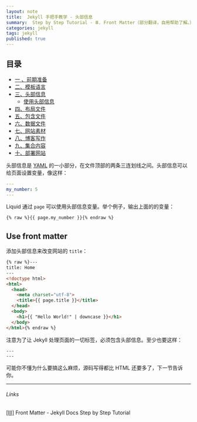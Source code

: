 ```yaml
---
layout: note
title:  Jekyll 手把手教学 - 头部信息
summary:  Step by Step Tutorial - Ⅲ. Front Matter（部分翻译，自用帮助了解。）
categories: jekyll
tags: jekyll
published: true
---
```


## 目录

- [一 、前期准备 ](../jekyll/01st-setup.html)
- [二、模板语言 ](../jekyll/02nd-Liquid.html)
- [三、头部信息  ](../jekyll/03th-Front-Matter.html)
  - [使用头部信息](#use-front-matter)
- [四、布局文件 ](../jekyll/04th-Layouts.html)
- [五、包含文件 ](../jekyll/05th-Includes.html)
- [六、数据文件 ](../jekyll/06th-Data-Files.html)
- [七、网站素材 ](../jekyll/07th-Assets.html)
- [八、博客写作 ](../jekyll/08th-Blogging.html)
- [九、集合内容 ](../jekyll/09th-Collections.html)
- [十、部署网站 ](../jekyll/10th-Deployment.html)

头部信息是 [YAML](http://yaml.org/) 的一小部分，在文件顶部的两条三连划线之间。头部信息可以给页面设置变量，像这样：
```yaml
---
my_number: 5
---
```

Liquid 通过 `page` 可以使用头部信息变量。举个例子，输出上面的的变量：
```html
{% raw %}{{ page.my_number }}{% endraw %}
```

## Use front matter
添加头部信息来改变网站的 `title`：
```html
{% raw %}---
title: Home
---
<!doctype html>
<html>
  <head>
    <meta charset="utf-8">
    <title>{{ page.title }}</title>
  </head>
  <body>
    <h1>{{ "Hello World!" | downcase }}</h1>
  </body>
</html>{% endraw %}
```

注意为了让 Jekyll 处理页面的一切标签，必须包含头部信息。至少也要这样：
```
---
---
```

可能你不懂为什么要搞这么麻烦，源码写得都比 HTML 还要多了，下一节告诉你。

---
###### Links
[[Ⅲ]](https://jekyllrb.com/docs/step-by-step/03-front-matter/) Front Matter -  Jekyll Docs Step by Step Tutorial

